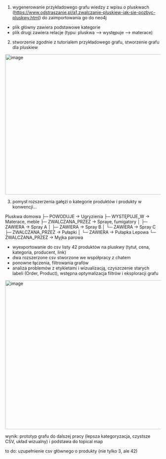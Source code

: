 
1. wygenerowanie przykładowego grafu wiedzy z wpisu o pluskwach (https://www.odstraszanie.pl/a1,zwalczanie-pluskiew-jak-sie-pozbyc-pluskwy.html) do zaimportowania go do neo4j
  - plik główny zawiera podstawowe kategorie
  - plik drugi zawiera relacje (typu: pluskwa --> występuje --> materace)


2. stworzenie zgodnie z tutorialem przykładowego grafu, stworzenie grafu dla pluskiew

<img width="613" height="454" alt="image" src="https://github.com/user-attachments/assets/24925f40-7b8c-445a-aa71-ab8dcce42e5f" />
   
3. pomysł rozszerzenia gałęzi o kategorie produktów i produkty w konwencji...

Pluskwa domowa
 ├─ POWODUJE → Ugryzienia
 ├─ WYSTĘPUJE_W → Materace, meble
 ├─ ZWALCZANA_PRZEZ → Spraye, fumigatory
 │      ├─ ZAWIERA → Spray A
 │      ├─ ZAWIERA → Spray B
 │      └─ ZAWIERA → Spray C
 ├─ ZWALCZANA_PRZEZ → Pułapki
 │      └─ ZAWIERA → Pułapka Lepowa
 └─ ZWALCZANA_PRZEZ → Myjka parowa



  - wyexportowanie do csv listy 42 produktów na pluskwy (tytuł, cena, kategoria, producent, link)
  - dwa rozszerzone csv stworzone we współpracy z chatem
  - ponowne łączenia, filtrowania grafów
  - analiza problemów z etykietami i wizualizacją, czyszczenie starych labeli (Order, Product), wstępna optymalizacja filtrów i eksploracji grafu
<img width="787" height="482" alt="image" src="https://github.com/user-attachments/assets/37c20d85-b4ce-4b5c-97b7-32768eb3b905" />




wynik: prototyp grafu do dalszej pracy (lepsza kategoryzacja, czystsze CSV, układ wizualny) i podstawa do topical map

to do: uzupełnienie csv głównego o produkty (nie tylko 3, ale 42)
